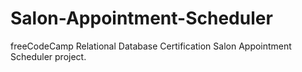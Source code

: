 # Salon-Appointment-Scheduler
freeCodeCamp Relational Database Certification Salon Appointment Scheduler project.
